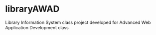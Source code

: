 # libraryAWAD
Library Information System class project developed for Advanced Web Application Development class
